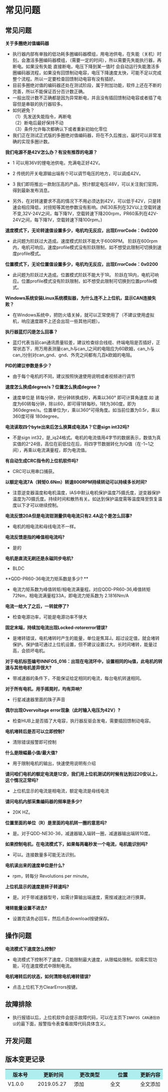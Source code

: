 常见问题
========

## 常见问题

**关于多圈绝对值编码器**

*  执行器内部有单独的低功耗多圈编码器模组，用电池供电，在失能（关机）时刻，会激活多圈编码器模组，（需要一定的时间），所以需要先失能执行器，再断电。如果没有失能 直接断电，电压下降到某一值时 会自动运行失能激活多圈编码器流程，如果没有回馈制动电容，电压下降速度太快，可能不足以完成整个流程。所以一定要检查回馈制动电容有没有插好。<br>
*  目前多圈绝对值的编码器还处在测试阶段，属于附加功能，软件上还在不断的完善，所以不能保证百分百计数正确。
*  一般出现计数不正确都是因为异常断电，并且没有插回馈制动电容或者插了电容但是串联的执行器较多。
*  如何避免？<br>
  （1）先发送失能指令，再断电<br>
  （2）断电后最好保持不动<br>
  （3）条件允许每次都确认下或者重新初始化零位
*  我们正在测试正式版的多圈绝对值编码器，将在不久后推出，届时可以非常准确的实现多圈计数。

**我们电源不是42V怎么办？有没有推荐的电源？**

*  1 可以用36V的锂电池供电，充满电正好42V。

*  2 传统的开关电源输出端有个可以调节电压的地方，可以调成42V。

*  3 我们即将推出一款耐压高的产品，预计额定电压48V，可以关注我们官网，得到最新发布消息。

*  另外，在对转速要求不高的情况下不用必须达到42V，可以低于42V，只是转速会相应降低，对扭矩等其他参数没有影响。(NE30系列在32V以上空载转速不变,32V-24V之间，每下降1V，空载转速下降200rpm，PR60系列在42V-24V之间，每下降1V，空载转速下降100rpm。)

**速度模式下，无论转速值设置多少，电机均无反应，出现ErrorCode：0x0200**

*   此问题为阶跃过大造成。速度模式阶跃不能大于600RPM。 阶跃在600rpm内，电机可响应。速度profile模式没有阶跃限制，如不想受此限制可切换到速度profile模式。

**位置模式下，无论位置值设置多少，电机均无反应，出现ErrorCode：0x0200**

*   此问题为阶跃过大造成。位置模式阶跃不能大于1R。 阶跃在1R内，电机可响应。位置profile模式没有阶跃限制，如不想受此限制可切换到位置profile模式。

**Windows系统安装Linux系统模拟器，为什么连不上上位机，显示CAN连接失败？**

*  在Windows系统中，把防火墙关掉，就可以正常使用了（不建议使用虚拟机，响应速度跟不上还会出现一些其他问题）。

**执行器蓝灯闪是怎么回事？**

*  蓝灯代表当前can通讯质量较差，建议检查综合线缆、终端电阻是否插好，正常状态下，用万用表测量can_h与can_l之间的电阻应为60欧姆，can_h与can_l分别对can_gnd、gnd、外壳之间都有几百k欧姆的电阻。

**PID的建议参数是多少？</br>**

*   由于每个电机的不同，建议按照快速使用说明或者视频进行调节</br>

**速度怎么换成degree/s？位置怎么换成degree？**

*   速度单位是 转每分钟，把分钟转换成秒，再乘以360° 即可计算角速度.如 速度为60转每分钟，除以60，即可得1转每秒。1转为360度。即为360degree/s。位置单位为r，乘以360°可得角度。如当前位置为0.5r，乘以360度可得 180degree。</br>

**电流读取四个byte出来后怎么换算成电流A？它是sign int32吗?**

*   不是sign int32，是_iq24格式。电机的电流值用4字节的数据表示，数值为真实值的2^24倍，高位在前低位在后，将四字节数据转化为IQ值（在-1~1之间），再乘以电流满量程，即为电流值。</br>

**有自动生成CRC指令的上位机软件吗?**

*   CRC可以用串口捕获。</br>

**以额定电流7A（转矩0.6Nm）转速800RPM持续转动可以持续多长时间?**

*   注意逆变器温度和电机温度，IAS中默认电机保护温度75摄氏度，逆变器保护温度为70摄氏度。持续时间和散热有关。如达到保护温度需等温度降至恢复温度以下才可以继续控制。</br>

**电流反馈20A但是电流钳测量供电电流只有2.4A这个是怎么回事?**

*   电机的相电流和母线电流不一样。</br>

**电流反馈是指的峰值相电流吗?**

*   是的</br>

**电机是直流无刷还是永磁同步电机?**

*   BLDC</br>

**QDD-PR60-36电流力矩系数是多少? **

*   电流力矩系数为峰值转矩/相电流满量程。对应QDD-PR60-36,峰值转矩72Nm，相电流满量程33A，即电流力矩系数为 2.1816Nm/A</br>

**电流一给大了之后，一转就停了?**

*   检查电源功率，可能是电源功率不够大</br>

**固定末端，持续加电流出现Locked-rotorerror错误?**

*   是堵转错误，电机堵转时产生的能量，单位是焦耳J。超过设定值，就会堵转保护。保护值可通过上位机设置，但不建议设置过大。长时间堵转，能量过高，会损坏电机。</br>

**对于电机标签编号INNFOS_016：出现在电流环中，设置相同的Iq值，此电机的转速与其他电机差异很大?**

*   带减速器的条件下，不能保证给定相同的电流，每台电机转速相同。</br>

**对于所有电机，用手摇晃时，均有异响?**

*   行星减速器里面的珠子声音</br>

**偶尔出现Overvoltage error现象（此时输入电压为42V）?**

*   检查HUB上是否插了大电容，执行器反驱会发电，需要插回馈制动电容。</br>

**电机堵转后是否可以立即控制?**

*   清除错误报警即可控制</br>

**什么是限幅最小值/最大值?**

*   用于限制电机的输出，快速使用说明有介绍</br>

**请问咱们电机的额定电流是12安，我们用上位机测试的时候有达到过20安以上，这个情况正常吗?**

*   上位机显示的电流是相电流，额定电流是母线电流</br>

**请问电机内部采集编码器的频率是多少?**

*   20K HZ。

**位置里面的单位（R）是里面的电机转一圈的意思吗?**

*   是。对于QDD-NE30-36，减速器输入端转一圈，减速器输出端转10度。</br>

**如果控制电机，在电流模式下，如果每两毫秒发一个电流，电机能识别吗?**

*   可以。连接数量多可能无法识别。</br>

**电机读出来的速度单位是什么?**

*   rpm，转每分 Revolutions per minute。</br>

**上位机显示的速度是转子转速吗?**

*   是。对于带减速器型号，如需计算输出端速度，需按减速比进行换算。</br>

**堵转能量设置不进去?**

*   设置完请务必回车，然后点击download按键保存。</br>

## 操作问题

**电流模式下速度怎么控制?**

*   电流模式下控制不了速度，只能限制最大速度，从限幅处限制。如需实现功能，可在速度模式中限制电流。

**电机堵转后的状态，如何清除电机堵转错误?**

*   点击上位机下方ClearErrors按键。

## 故障排除

*   执行报错以后，上位机软件会提示故障代码，可以在主页下`INNFOS CAN通信协议`的最下面，报警指令表查看故障代码具体含义。

## 开发问题



## 版本变更记录

<table style="width:600px"><thead><tr style="background:PaleTurquoise"><th style="width:80px">版本号</th><th style="width:100px">更新时间</th><th style="width:100px">更改类型</th><th style="width:80px">位置</th><th>更新内容</th></tr><tr><td>V1.0.0</td><td>2019.05.27</td><td>添加</td><td>全文</td><td>全文添加</td></tbody></table>

